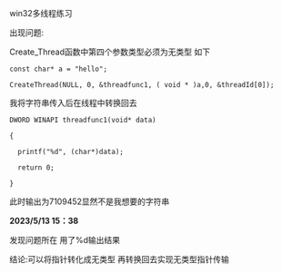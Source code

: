 win32多线程练习  

出现问题:

Create_Thread函数中第四个参数类型必须为无类型 如下  
```
const char* a = "hello";

CreateThread(NULL, 0, &threadfunc1, ( void * )a,0, &threadId[0]);
```

我将字符串传入后在线程中转换回去
```
DWORD WINAPI threadfunc1(void* data) 

{   

  printf("%d", (char*)data); 
  
  return 0;    
  
}
```

此时输出为7109452显然不是我想要的字符串  

**2023/5/13 15：38**

发现问题所在 用了%d输出结果 

结论:可以将指针转化成无类型 再转换回去实现无类型指针传输

